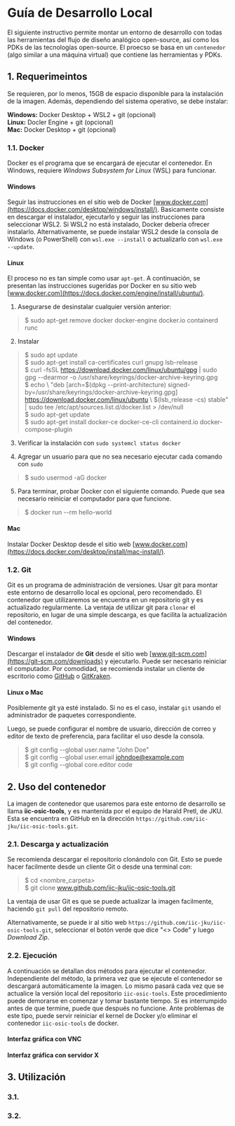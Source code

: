 # Guía de Desarrollo Local

El siguiente instructivo permite montar un entorno de desarrollo con todas las herramientas del flujo de diseño analógico open-source, así como los PDKs de las tecnologías open-source. El proecso se basa en un `contenedor` (algo similar a una máquina virtual) que contiene las herramientas y PDKs.

## 1. Requerimeintos

Se requieren, por lo menos, 15GB de espacio disponible para la instalación de la imagen. Además, dependiendo del sistema operativo, se debe instalar:

**Windows:** Docker Desktop + WSL2 + git (opcional) <br>
**Linux:** Docler Engine + git (opcional) <br>
**Mac:** Docker Desktop + git (opcional) <br>

### 1.1. Docker

Docker es el programa que se encargará de ejecutar el contenedor. En Windows, requiere *Windows Subsystem for Linux* (WSL) para funcionar.

#### Windows

Seguir las instrucciones en el sitio web de Docker [www.docker.com](https://docs.docker.com/desktop/windows/install/). Basicamente consiste en descargar el instalador, ejecutarlo y seguir las instrucciones para seleccionar WSL2. Si WSL2 no está instalado, Docker debería ofrecer instalarlo. Alternativamente, se puede instalar WSL2 desde la consola de Windows (o PowerShell) con `wsl.exe --install` o actualizarlo con `wsl.exe --update`. 

#### Linux

El proceso no es tan simple como usar `apt-get`. A continuación, se presentan las instrucciones sugeridas por Docker en su sitio web [www.docker.com](https://docs.docker.com/engine/install/ubuntu/).

1. Asegurarse de desinstalar cualquier versión anterior: 

> $ sudo apt-get remove docker docker-engine docker.io containerd runc

2. Instalar 

> $ sudo apt update <br>
> $ sudo apt-get install ca-certificates curl gnupg lsb-release <br>
> $ curl -fsSL https://download.docker.com/linux/ubuntu/gpg | sudo gpg --dearmor -o /usr/share/keyrings/docker-archive-keyring.gpg <br>
> $ echo \ "deb [arch=$(dpkg --print-architecture) signed-by=/usr/share/keyrings/docker-archive-keyring.gpg] https://download.docker.com/linux/ubuntu \ $(lsb_release -cs) stable" | sudo tee /etc/apt/sources.list.d/docker.list > /dev/null <br>
> $ sudo apt-get update <br>
> $ sudo apt-get install docker-ce docker-ce-cli containerd.io docker-compose-plugin <br>

3. Verificar la instalación con `sudo systemcl status docker`

4. Agregar un usuario para que no sea necesario ejecutar cada comando con `sudo`

> $ sudo usermod -aG docker <username>
  
5. Para terminar, probar Docker con el siguiente comando. Puede que sea necesario reiniciar el computador para que funcione.
  
> $ docker run --rm hello-world

#### Mac

Instalar Docker Desktop desde el sitio web [www.docker.com](https://docs.docker.com/desktop/install/mac-install/).
  
### 1.2. Git

Git es un programa de administración de versiones. Usar git para montar este entorno de desarrollo local es opcional, pero recomendado. El contenedor que utilizaremos se encuentra en un repositorio git y es actualizado regularmente. La ventaja de utilizar git para `clonar` el repositorio, en lugar de una simple descarga, es que facilita la actualización del contenedor.
  
#### Windows

Descargar el instalador de **Git** desde el sitio web [www.git-scm.com](https://git-scm.com/downloads) y ejecutarlo. Puede ser necesario reiniciar el computador. Por comodidad, se recomienda instalar un cliente de escritorio como [GitHub](https://desktop.github.com/) o [GitKraken](https://www.gitkraken.com/download).
  
#### Linux o Mac

Posiblemente git ya esté instalado. Si no es el caso, instalar `git` usando el administrador de paquetes correspondiente.
  
Luego, se puede configurar el nombre de usuario, dirección de correo y editor de texto de preferencia, para facilitar el uso desde la consola.
  
  > $ git config --global user.name "John Doe" <br>
  > $ git config --global user.email johndoe@example.com <br>
  > $ git config --global core.editor code <br>
  
## 2. Uso del contenedor

La imagen de contenedor que usaremos para este entorno de desarrollo se llama **iic-osic-tools**, y es mantenida por el equipo de Harald Pretl, de JKU. Esta se encuentra en GitHub en la dirección 
`https://github.com/iic-jku/iic-osic-tools.git`.
  
### 2.1. Descarga y actualización
  
Se recomienda descargar el repositorio clonándolo con Git. Esto se puede hacer facilmente desde un cliente Git o desde una terminal con:
  >  $ cd <nombre_carpeta> <br>
  >  $ git clone    www.github.com/iic-jku/iic-osic-tools.git
  
La ventaja de usar Git es que se puede actualizar la imagen facilmente, haciendo `git pull` del repositorio remoto.
  
Alternativamente, se puede ir al sitio web `https://github.com/iic-jku/iic-osic-tools.git`, seleccionar el botón verde que dice "<> Code" y luego *Download Zip*.
  
### 2.2. Ejecución

A continuación se detallan dos métodos para ejecutar el contenedor. Independiente del método, la primera vez que se ejecute el contenedor se descargará automáticamente la imagen. Lo mismo pasará cada vez que se actualice la versión local del repositorio `iic-osic-tools`. Este procedimiento puede demorarse en comenzar y tomar bastante tiempo. Si es interrumpido antes de que termine, puede que después no funcione. Ante problemas de este tipo, puede servir reiniciar el kernel de Docker y/o eliminar el contenedor `iic-osic-tools` de docker.
  
#### Interfaz gráfica con VNC
   
#### Interfaz gráfica con servidor X 
  
## 3. Utilización
  
### 3.1. 
  
### 3.2. 
